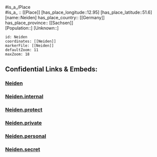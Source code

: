 ﻿---
location: [51.6,12.95] 
mapzoom: [7,12] 
mapmarker: city 
type: City
tags:
- geo/City


SpocWebEntityId: 32770
isDeleted: false
confidential: public

---
#is_a_/Place  
#is_a_ :: [[Place]] 
[has_place_longitude::12.95] 
[has_place_latitude::51.6] 
[name::Neiden] 
has_place_country:: [[Germany]]  
has_place_province:: [[Sachsen]]  
[Population::] 
[Unknown::] 


```leaflet
id: Neiden
coordinates: [[Neiden]] 
markerFile: [[Neiden]] 
defaultZoom: 11 
maxZoom: 18
```


## Confidential Links & Embeds: 

### [Neiden](/_public/Earth/Continent/Europe/Europe~Central/Germany/Germany~East/Sachsen/counties~Sachsen/Nordsachsen/cities~Nordsachsen/Dommitzsch/City/Neiden.md) 

### [Neiden.internal](/_internal/Earth/Continent/Europe/Europe~Central/Germany/Germany~East/Sachsen/counties~Sachsen/Nordsachsen/cities~Nordsachsen/Dommitzsch/City/Neiden.internal.md) 

### [Neiden.protect](/_protect/Earth/Continent/Europe/Europe~Central/Germany/Germany~East/Sachsen/counties~Sachsen/Nordsachsen/cities~Nordsachsen/Dommitzsch/City/Neiden.protect.md) 

### [Neiden.private](/_private/Earth/Continent/Europe/Europe~Central/Germany/Germany~East/Sachsen/counties~Sachsen/Nordsachsen/cities~Nordsachsen/Dommitzsch/City/Neiden.private.md) 

### [Neiden.personal](/_personal/Earth/Continent/Europe/Europe~Central/Germany/Germany~East/Sachsen/counties~Sachsen/Nordsachsen/cities~Nordsachsen/Dommitzsch/City/Neiden.personal.md) 

### [Neiden.secret](/_secret/Earth/Continent/Europe/Europe~Central/Germany/Germany~East/Sachsen/counties~Sachsen/Nordsachsen/cities~Nordsachsen/Dommitzsch/City/Neiden.secret.md) 
